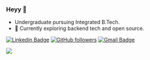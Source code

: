 ### Heyy 👋

- Undergraduate pursuing Integrated B.Tech.
- 🔭 Currently exploring backend tech and open source.

[![Linkedin Badge](https://img.shields.io/badge/-Nafees%20Nehar-blue?style=social&logo=Linkedin&logoColor=blue&link=https://www.linkedin.com/in/nafees87n/)](https://www.linkedin.com/in/nafees87n/) [![GitHub followers](https://img.shields.io/github/followers/nafees87n?label=Follow&style=social)](https://github.com/nafees87n/?tab=follow) [![Gmail Badge](https://img.shields.io/badge/-nafees87n-c14438?style=social&logo=Gmail&logoColor=red&link=mailto:nafees87n@gmail.com)](mailto:nafees87n@gmail.com) 

![](https://komarev.com/ghpvc/?username=nafees87n)



<!--
**nafees87n/nafees87n** is a ✨ _special_ ✨ repository because its `README.md` (this file) appears on your GitHub profile.

Here are some ideas to get you started:

- 🔭 I’m currently working on ...
- 🌱 I’m currently learning ...
- 👯 I’m looking to collaborate on ...
- 🤔 I’m looking for help with ...
- 💬 Ask me about ...
- 📫 How to reach me: ...
- 😄 Pronouns: ...
- ⚡ Fun fact: ...
-->
